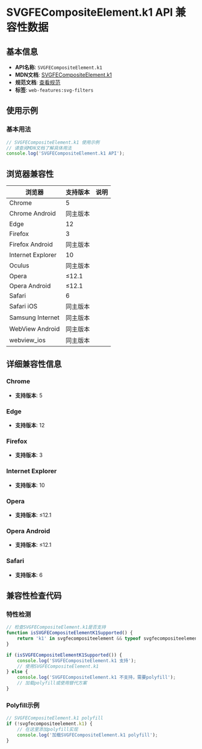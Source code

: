 # SVGFECompositeElement.k1 API 兼容性数据

## 基本信息

- **API名称**: `SVGFECompositeElement.k1`
- **MDN文档**: [SVGFECompositeElement.k1](https://developer.mozilla.org/docs/Web/API/SVGFECompositeElement/k1)
- **规范文档**: [查看规范](https://drafts.fxtf.org/filter-effects/#dom-svgfecompositeelement-k1)
- **标签**: `web-features:svg-filters`

## 使用示例

### 基本用法

```javascript
// SVGFECompositeElement.k1 使用示例
// 请查阅MDN文档了解具体用法
console.log('SVGFECompositeElement.k1 API');
```

## 浏览器兼容性

| 浏览器 | 支持版本 | 说明 |
|--------|----------|------|
| Chrome | 5 |  |
| Chrome Android | 同主版本 |  |
| Edge | 12 |  |
| Firefox | 3 |  |
| Firefox Android | 同主版本 |  |
| Internet Explorer | 10 |  |
| Oculus | 同主版本 |  |
| Opera | ≤12.1 |  |
| Opera Android | ≤12.1 |  |
| Safari | 6 |  |
| Safari iOS | 同主版本 |  |
| Samsung Internet | 同主版本 |  |
| WebView Android | 同主版本 |  |
| webview_ios | 同主版本 |  |

## 详细兼容性信息

### Chrome

- **支持版本**: 5

### Edge

- **支持版本**: 12

### Firefox

- **支持版本**: 3

### Internet Explorer

- **支持版本**: 10

### Opera

- **支持版本**: ≤12.1

### Opera Android

- **支持版本**: ≤12.1

### Safari

- **支持版本**: 6

## 兼容性检查代码

### 特性检测

```javascript
// 检查SVGFECompositeElement.k1是否支持
function isSVGFECompositeElementK1Supported() {
    return 'k1' in svgfecompositeelement && typeof svgfecompositeelement.k1 === 'function';
}

if (isSVGFECompositeElementK1Supported()) {
    console.log('SVGFECompositeElement.k1 支持');
    // 使用SVGFECompositeElement.k1
} else {
    console.log('SVGFECompositeElement.k1 不支持，需要polyfill');
    // 加载polyfill或使用替代方案
}
```

### Polyfill示例

```javascript
// SVGFECompositeElement.k1 polyfill
if (!svgfecompositeelement.k1) {
    // 在这里添加polyfill实现
    console.log('加载SVGFECompositeElement.k1 polyfill');
}
```


